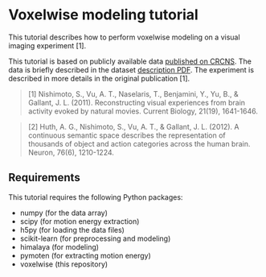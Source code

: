 # Voxelwise modeling tutorial

This tutorial describes how to perform voxelwise modeling on a visual
imaging experiment [1].

This tutorial is based on publicly available data
[published on CRCNS](https://crcns.org/data-sets/vc/vim-2/about-vim-2).
The data is briefly described in the dataset
[description PDF](https://crcns.org/files/data/vim-2/crcns-vim-2-data-description.pdf). The experiment is described in more details in the original publication [1].

> [1] Nishimoto, S., Vu, A. T., Naselaris, T., Benjamini, Y., Yu, B., & Gallant,
    J. L. (2011). Reconstructing visual experiences from brain activity evoked
    by natural movies. Current Biology, 21(19), 1641-1646.

> [2] Huth, A. G., Nishimoto, S., Vu, A. T., & Gallant, J. L. (2012). A
    continuous semantic space describes the representation of thousands of
    object and action categories across the human brain. Neuron, 76(6),
    1210-1224.

## Requirements

This tutorial requires the following Python packages:

- numpy  (for the data array)
- scipy  (for motion energy extraction)
- h5py  (for loading the data files)
- scikit-learn  (for preprocessing and modeling)
- himalaya  (for modeling)
- pymoten  (for extracting motion energy)
- voxelwise  (this repository)
